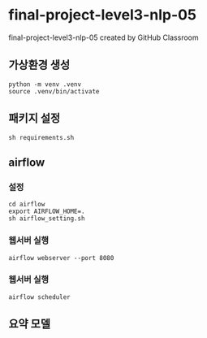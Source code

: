 # final-project-level3-nlp-05

final-project-level3-nlp-05 created by GitHub Classroom

## 가상환경 생성
```
python -m venv .venv
source .venv/bin/activate
```
## 패키지 설정
```
sh requirements.sh
```
## airflow

### 설정
```
cd airflow
export AIRFLOW_HOME=.
sh airflow_setting.sh
```

### 웹서버 실행
```
airflow webserver --port 8080
```

### 웹서버 실행
```
airflow scheduler
```

## 요약 모델
